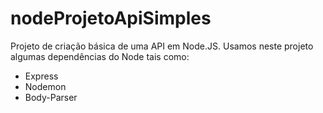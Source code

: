 # nodeProjetoApiSimples

Projeto de criação básica de uma API em Node.JS.
Usamos neste projeto algumas dependências do Node tais como:
* Express
* Nodemon
* Body-Parser
